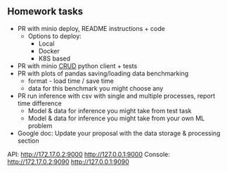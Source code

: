 ## Homework tasks
- PR with minio deploy, README instructions + code
    - Options to deploy:
        - Local
        - Docker
        - K8S based
- PR with minio [CRUD](https://en.wikipedia.org/wiki/Create,_read,_update_and_delete) python client + tests
- PR with plots of pandas saving/loading data benchmarking
    - format - load time / save time
    - data for this benchmark you might choose any
- PR run inference with csv with single and multiple processes, report time difference
    - Model & data for inference you might take from test task
    - Model & data for inference you might take from your own ML problem
- Google doc: Update your proposal with the data storage & processing section

API: http://172.17.0.2:9000  http://127.0.0.1:9000 
Console: http://172.17.0.2:9090 http://127.0.0.1:9090 
